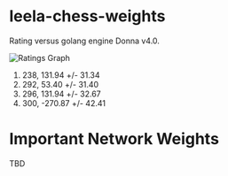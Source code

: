 # leela-chess-weights

Rating versus golang engine Donna v4.0.

![Ratings Graph](https://raw.githubusercontent.com/dkappe/leela-chess-weights/master/chart.png)

1. 238, 131.94 +/- 31.34
2. 292, 53.40 +/- 31.40
2. 296, 131.94 +/- 32.67
2. 300, -270.87 +/- 42.41

# Important Network Weights

TBD
